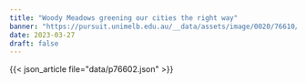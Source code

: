 ```yaml
---
title: "Woody Meadows greening our cities the right way"
banner: "https://pursuit.unimelb.edu.au/__data/assets/image/0020/76610/Woody-Meadows-greening-our-cities-the-right-way-_a6d0bdd1-01b9-49b6-95de-777883839765.jpg"
date: 2023-03-27
draft: false
---
```


{{< json_article file="data/p76602.json" >}}